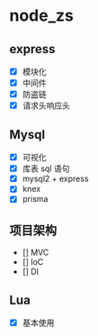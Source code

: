 # node_zs

## express

- [x] 模块化
- [x] 中间件
- [x] 防盗链
- [x] 请求头响应头

## Mysql

- [x] 可视化
- [x] 库表 sql 语句
- [x] mysql2 + express
- [x] knex
- [x] prisma

## 项目架构

- [] MVC
- [] IoC
- [] DI

## Lua

- [x] 基本使用
